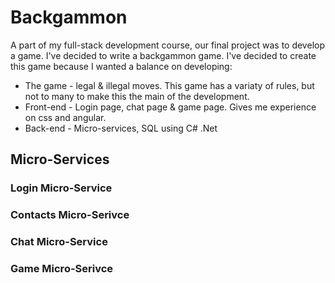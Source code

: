 # Backgammon
A part of my full-stack development course, our final project was to develop a game. I've decided to write a backgammon game.  I've decided to create this game because I wanted a balance on developing:  
* The game - legal & illegal moves. This game has a variaty of rules, but not to many to make this the main of the development.
* Front-end - Login page, chat page & game page. Gives me experience on css and angular.
* Back-end - Micro-services, SQL using C# .Net

## Micro-Services
### Login Micro-Service

### Contacts Micro-Serivce

### Chat Micro-Service

### Game Micro-Serivce



